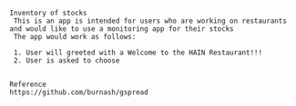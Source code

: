     Inventory of stocks
     This is an app is intended for users who are working on restaurants and would like to use a monitoring app for their stocks
     The app would work as follows:

     1. User will greeted with a Welcome to the HAIN Restaurant!!!
     2. User is asked to choose 


    Reference
    https://github.com/burnash/gspread

    

    

      


